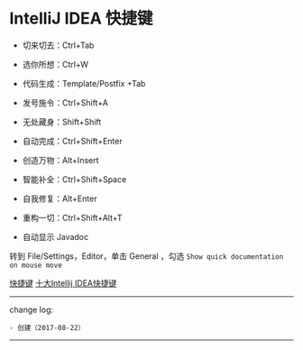 # IntelliJ IDEA 快捷键

* 切来切去：Ctrl+Tab
* 选你所想：Ctrl+W
* 代码生成：Template/Postfix +Tab
* 发号施令：Ctrl+Shift+A
* 无处藏身：Shift+Shift
* 自动完成：Ctrl+Shift+Enter
* 创造万物：Alt+Insert
* 智能补全：Ctrl+Shift+Space
* 自我修复：Alt+Enter
* 重构一切：Ctrl+Shift+Alt+T

* 自动显示 Javadoc

转到 File/Settings，Editor，单击 General ，勾选 `Show quick documentation on mouse move`

[快捷键](http://wiki.jikexueyuan.com/project/intellij-idea-tutorial/keymap-introduce.html)
[十大Intellij IDEA快捷键](http://blog.csdn.net/dc_726/article/details/42784275)

---

change log: 

	- 创建（2017-08-22）

---

